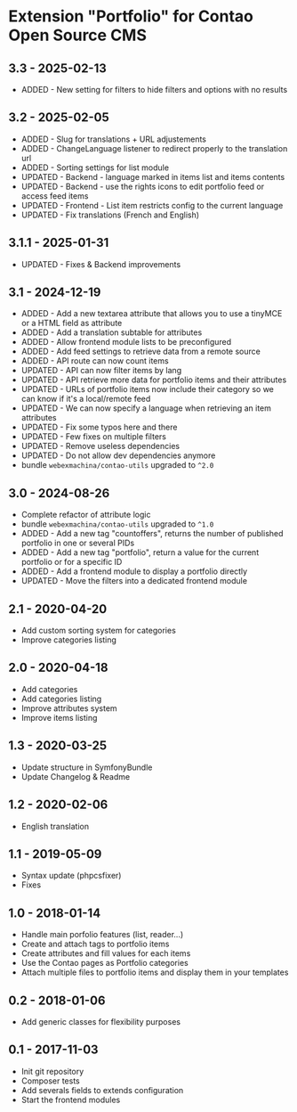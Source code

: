 
# Extension "Portfolio" for Contao Open Source CMS

## 3.3 - 2025-02-13
- ADDED - New setting for filters to hide filters and options with no results

## 3.2 - 2025-02-05
- ADDED - Slug for translations + URL adjustements
- ADDED - ChangeLanguage listener to redirect properly to the translation url
- ADDED - Sorting settings for list module
- UPDATED - Backend - language marked in items list and items contents
- UPDATED - Backend - use the rights icons to edit portfolio feed or access feed items
- UPDATED - Frontend - List item restricts config to the current language
- UPDATED - Fix translations (French and English)

## 3.1.1 - 2025-01-31
- UPDATED - Fixes & Backend improvements

## 3.1 - 2024-12-19
- ADDED - Add a new textarea attribute that allows you to use a tinyMCE or a HTML field as attribute
- ADDED - Add a translation subtable for attributes
- ADDED - Allow frontend module lists to be preconfigured
- ADDED - Add feed settings to retrieve data from a remote source
- ADDED - API route can now count items
- UPDATED - API can now filter items by lang
- UPDATED - API retrieve more data for portfolio items and their attributes
- UPDATED - URLs of portfolio items now include their category so we can know if it's a local/remote feed
- UPDATED - We can now specify a language when retrieving an item attributes
- UPDATED - Fix some typos here and there
- UPDATED - Few fixes on multiple filters
- UPDATED - Remove useless dependencies
- UPDATED - Do not allow dev dependencies anymore
- bundle `webexmachina/contao-utils` upgraded to `^2.0`

## 3.0 - 2024-08-26
- Complete refactor of attribute logic
- bundle `webexmachina/contao-utils` upgraded to `^1.0`
- ADDED - Add a new tag "countoffers", returns the number of published portfolio in one or several PIDs
- ADDED - Add a new tag "portfolio", return a value for the current portfolio or for a specific ID
- ADDED - Add a frontend module to display a portfolio directly
- UPDATED - Move the filters into a dedicated frontend module

## 2.1 - 2020-04-20
- Add custom sorting system for categories
- Improve categories listing

## 2.0 - 2020-04-18
- Add categories
- Add categories listing
- Improve attributes system
- Improve items listing

## 1.3 - 2020-03-25
- Update structure in SymfonyBundle
- Update Changelog & Readme

## 1.2 - 2020-02-06
- English translation

## 1.1 - 2019-05-09
- Syntax update (phpcsfixer)
- Fixes

## 1.0 - 2018-01-14
- Handle main porfolio features (list, reader...)
- Create and attach tags to portfolio items
- Create attributes and fill values for each items
- Use the Contao pages as Portfolio categories
- Attach multiple files to portfolio items and display them in your templates

## 0.2 - 2018-01-06
- Add generic classes for flexibility purposes

## 0.1 - 2017-11-03
- Init git repository
- Composer tests
- Add severals fields to extends configuration
- Start the frontend modules
